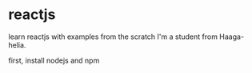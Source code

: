 # reactjs
learn reactjs with examples from the scratch
I'm a student from Haaga-helia.

first, install nodejs and npm
